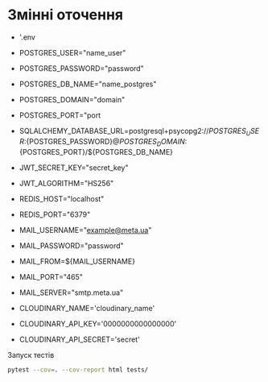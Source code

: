 # Змінні оточення


* '.env
* POSTGRES_USER="name_user"
* POSTGRES_PASSWORD="password"
* POSTGRES_DB_NAME="name_postgres"
* POSTGRES_DOMAIN="domain"
* POSTGRES_PORT="port

* SQLALCHEMY_DATABASE_URL=postgresql+psycopg2://${POSTGRES_USER}:${POSTGRES_PASSWORD}@${POSTGRES_DOMAIN}:${POSTGRES_PORT}/${POSTGRES_DB_NAME}

* JWT_SECRET_KEY="secret_key"
* JWT_ALGORITHM="HS256"

* REDIS_HOST="localhost"
* REDIS_PORT="6379"

* MAIL_USERNAME="example@meta.ua"
* MAIL_PASSWORD="password"
* MAIL_FROM=${MAIL_USERNAME}
* MAIL_PORT="465"
* MAIL_SERVER="smtp.meta.ua"

* CLOUDINARY_NAME='cloudinary_name'
* CLOUDINARY_API_KEY='0000000000000000'
* CLOUDINARY_API_SECRET='secret'


Запуск тестів

```bash
pytest --cov=. --cov-report html tests/
```